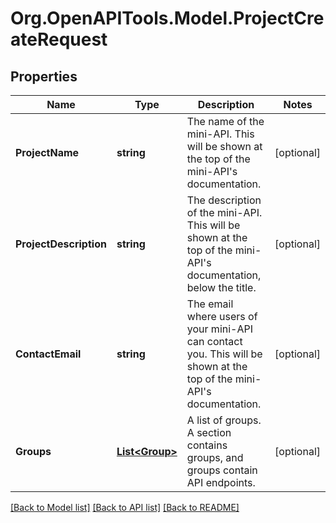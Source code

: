 
# Org.OpenAPITools.Model.ProjectCreateRequest

## Properties

Name | Type | Description | Notes
------------ | ------------- | ------------- | -------------
**ProjectName** | **string** | The name of the mini-API. This will be shown at the top of the mini-API&#39;s documentation.  | [optional] 
**ProjectDescription** | **string** | The description of the mini-API. This will be shown at the top of the mini-API&#39;s documentation, below the title.  | [optional] 
**ContactEmail** | **string** | The email where users of your mini-API can contact you. This will be shown at the top of the mini-API&#39;s documentation.  | [optional] 
**Groups** | [**List&lt;Group&gt;**](Group.md) | A list of groups. A section contains groups, and groups contain API endpoints.   | [optional] 

[[Back to Model list]](../README.md#documentation-for-models)
[[Back to API list]](../README.md#documentation-for-api-endpoints)
[[Back to README]](../README.md)

